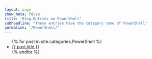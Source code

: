 ```yaml
---
layout: page
show_meta: false
title: "Blog Entries on PowerShell"
subheadline: "These entries have the category name of PowerShell"
permalink: "/PowerShell/"
---
```

<ul>
    {% for post in site.categories.PowerShell %}
    <li><a href="{{ site.url }}{{ post.url }}">{{ post.title }}</a></li>
    {% endfor %}
</ul>
